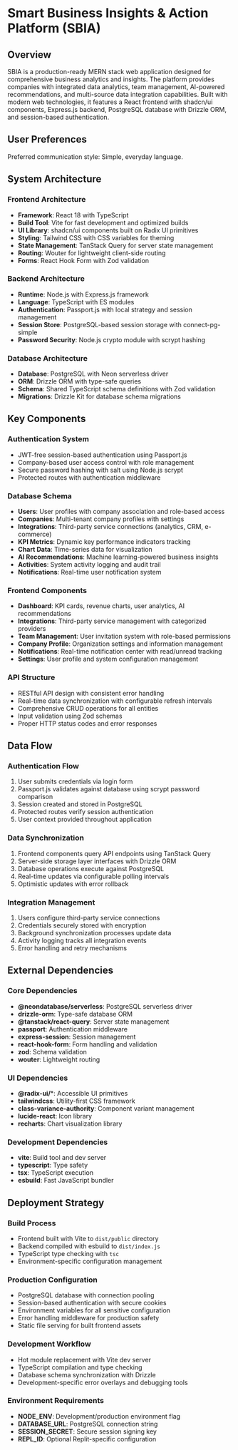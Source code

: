 # Smart Business Insights & Action Platform (SBIA)

## Overview

SBIA is a production-ready MERN stack web application designed for comprehensive business analytics and insights. The platform provides companies with integrated data analytics, team management, AI-powered recommendations, and multi-source data integration capabilities. Built with modern web technologies, it features a React frontend with shadcn/ui components, Express.js backend, PostgreSQL database with Drizzle ORM, and session-based authentication.

## User Preferences

Preferred communication style: Simple, everyday language.

## System Architecture

### Frontend Architecture
- **Framework**: React 18 with TypeScript
- **Build Tool**: Vite for fast development and optimized builds
- **UI Library**: shadcn/ui components built on Radix UI primitives
- **Styling**: Tailwind CSS with CSS variables for theming
- **State Management**: TanStack Query for server state management
- **Routing**: Wouter for lightweight client-side routing
- **Forms**: React Hook Form with Zod validation

### Backend Architecture
- **Runtime**: Node.js with Express.js framework
- **Language**: TypeScript with ES modules
- **Authentication**: Passport.js with local strategy and session management
- **Session Store**: PostgreSQL-based session storage with connect-pg-simple
- **Password Security**: Node.js crypto module with scrypt hashing

### Database Architecture
- **Database**: PostgreSQL with Neon serverless driver
- **ORM**: Drizzle ORM with type-safe queries
- **Schema**: Shared TypeScript schema definitions with Zod validation
- **Migrations**: Drizzle Kit for database schema migrations

## Key Components

### Authentication System
- JWT-free session-based authentication using Passport.js
- Company-based user access control with role management
- Secure password hashing with salt using Node.js scrypt
- Protected routes with authentication middleware

### Database Schema
- **Users**: User profiles with company association and role-based access
- **Companies**: Multi-tenant company profiles with settings
- **Integrations**: Third-party service connections (analytics, CRM, e-commerce)
- **KPI Metrics**: Dynamic key performance indicators tracking
- **Chart Data**: Time-series data for visualization
- **AI Recommendations**: Machine learning-powered business insights
- **Activities**: System activity logging and audit trail
- **Notifications**: Real-time user notification system

### Frontend Components
- **Dashboard**: KPI cards, revenue charts, user analytics, AI recommendations
- **Integrations**: Third-party service management with categorized providers
- **Team Management**: User invitation system with role-based permissions
- **Company Profile**: Organization settings and information management
- **Notifications**: Real-time notification center with read/unread tracking
- **Settings**: User profile and system configuration management

### API Structure
- RESTful API design with consistent error handling
- Real-time data synchronization with configurable refresh intervals
- Comprehensive CRUD operations for all entities
- Input validation using Zod schemas
- Proper HTTP status codes and error responses

## Data Flow

### Authentication Flow
1. User submits credentials via login form
2. Passport.js validates against database using scrypt password comparison
3. Session created and stored in PostgreSQL
4. Protected routes verify session authentication
5. User context provided throughout application

### Data Synchronization
1. Frontend components query API endpoints using TanStack Query
2. Server-side storage layer interfaces with Drizzle ORM
3. Database operations execute against PostgreSQL
4. Real-time updates via configurable polling intervals
5. Optimistic updates with error rollback

### Integration Management
1. Users configure third-party service connections
2. Credentials securely stored with encryption
3. Background synchronization processes update data
4. Activity logging tracks all integration events
5. Error handling and retry mechanisms

## External Dependencies

### Core Dependencies
- **@neondatabase/serverless**: PostgreSQL serverless driver
- **drizzle-orm**: Type-safe database ORM
- **@tanstack/react-query**: Server state management
- **passport**: Authentication middleware
- **express-session**: Session management
- **react-hook-form**: Form handling and validation
- **zod**: Schema validation
- **wouter**: Lightweight routing

### UI Dependencies
- **@radix-ui/***: Accessible UI primitives
- **tailwindcss**: Utility-first CSS framework
- **class-variance-authority**: Component variant management
- **lucide-react**: Icon library
- **recharts**: Chart visualization library

### Development Dependencies
- **vite**: Build tool and dev server
- **typescript**: Type safety
- **tsx**: TypeScript execution
- **esbuild**: Fast JavaScript bundler

## Deployment Strategy

### Build Process
- Frontend built with Vite to `dist/public` directory
- Backend compiled with esbuild to `dist/index.js`
- TypeScript type checking with `tsc`
- Environment-specific configuration management

### Production Configuration
- PostgreSQL database with connection pooling
- Session-based authentication with secure cookies
- Environment variables for all sensitive configuration
- Error handling middleware for production safety
- Static file serving for built frontend assets

### Development Workflow
- Hot module replacement with Vite dev server
- TypeScript compilation and type checking
- Database schema synchronization with Drizzle
- Development-specific error overlays and debugging tools

### Environment Requirements
- **NODE_ENV**: Development/production environment flag
- **DATABASE_URL**: PostgreSQL connection string
- **SESSION_SECRET**: Secure session signing key
- **REPL_ID**: Optional Replit-specific configuration